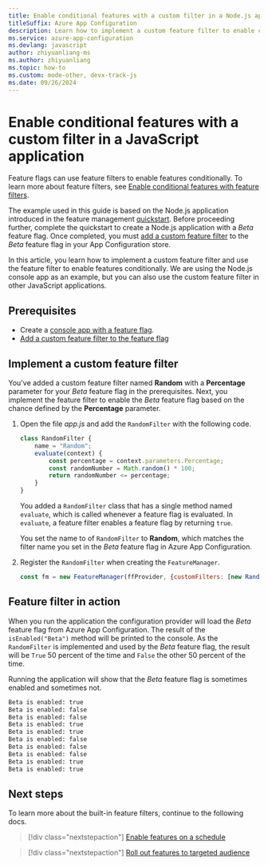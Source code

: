 ```yaml
---
title: Enable conditional features with a custom filter in a Node.js application
titleSuffix: Azure App Configuration
description: Learn how to implement a custom feature filter to enable conditional feature flags for your Node.js application.
ms.service: azure-app-configuration
ms.devlang: javascript
author: zhiyuanliang-ms
ms.author: zhiyuanliang
ms.topic: how-to
ms.custom: mode-other, devx-track-js
ms.date: 09/26/2024
---
```


# Enable conditional features with a custom filter in a JavaScript application

Feature flags can use feature filters to enable features conditionally. To learn more about feature filters, see [Enable conditional features with feature filters](./howto-feature-filters.md).

The example used in this guide is based on the Node.js application introduced in the feature management [quickstart](./quickstart-feature-flag-javascript.md). Before proceeding further, complete the quickstart to create a Node.js application with a *Beta* feature flag. Once completed, you must [add a custom feature filter](./howto-feature-filters.md) to the *Beta* feature flag in your App Configuration store. 

In this article, you learn how to implement a custom feature filter and use the feature filter to enable features conditionally. We are using the Node.js console app as an example, but you can also use the custom feature filter in other JavaScript applications.

## Prerequisites

- Create a [console app with a feature flag](./quickstart-feature-flag-javascript.md).
- [Add a custom feature filter to the feature flag](./howto-feature-filters.md)

## Implement a custom feature filter

You've added a custom feature filter named **Random** with a **Percentage** parameter for your *Beta* feature flag in the prerequisites. Next, you implement the feature filter to enable the *Beta* feature flag based on the chance defined by the **Percentage** parameter.

1. Open the file *app.js* and add the `RandomFilter` with the following code.

    ``` javascript
    class RandomFilter {
        name = "Random";
        evaluate(context) {
            const percentage = context.parameters.Percentage;
            const randomNumber = Math.random() * 100;
            return randomNumber <= percentage;
        }
    }
    ```

    You added a `RandomFilter` class that has a single method named `evaluate`, which is called whenever a feature flag is evaluated. In `evaluate`, a feature filter enables a feature flag by returning `true`.

    You set the name to of `RandomFilter` to **Random**, which matches the filter name you set in the *Beta* feature flag in Azure App Configuration.

1. Register the `RandomFilter` when creating the `FeatureManager`.

    ``` javascript
    const fm = new FeatureManager(ffProvider, {customFilters: [new RandomFilter()]});
    ```

## Feature filter in action

When you run the application the configuration provider will load the *Beta* feature flag from Azure App Configuration. The result of the `isEnabled("Beta")` method will be printed to the console. As the `RandomFilter` is implemented and used by the *Beta* feature flag, the result will be `True` 50 percent of the time and `False` the other 50 percent of the time.

Running the application will show that the *Beta* feature flag is sometimes enabled and sometimes not.

``` bash
Beta is enabled: true
Beta is enabled: false
Beta is enabled: false
Beta is enabled: true
Beta is enabled: true
Beta is enabled: false
Beta is enabled: false
Beta is enabled: false
Beta is enabled: true
Beta is enabled: true
```

## Next steps

To learn more about the built-in feature filters, continue to the following docs.

> [!div class="nextstepaction"]
> [Enable features on a schedule](./howto-timewindow-filter.md)

> [!div class="nextstepaction"]
> [Roll out features to targeted audience](./howto-targetingfilter.md)